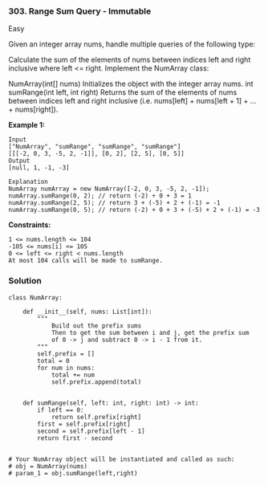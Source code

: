 ### 303. Range Sum Query - Immutable
Easy

Given an integer array nums, handle multiple queries of the following type:

Calculate the sum of the elements of nums between indices left and right inclusive where left <= right.
Implement the NumArray class:

NumArray(int[] nums) Initializes the object with the integer array nums.
int sumRange(int left, int right) Returns the sum of the elements of nums between indices left and right inclusive (i.e. nums[left] + nums[left + 1] + ... + nums[right]).
 

**Example 1:**
```
Input
["NumArray", "sumRange", "sumRange", "sumRange"]
[[[-2, 0, 3, -5, 2, -1]], [0, 2], [2, 5], [0, 5]]
Output
[null, 1, -1, -3]

Explanation
NumArray numArray = new NumArray([-2, 0, 3, -5, 2, -1]);
numArray.sumRange(0, 2); // return (-2) + 0 + 3 = 1
numArray.sumRange(2, 5); // return 3 + (-5) + 2 + (-1) = -1
numArray.sumRange(0, 5); // return (-2) + 0 + 3 + (-5) + 2 + (-1) = -3
``` 

**Constraints:**
```
1 <= nums.length <= 104
-105 <= nums[i] <= 105
0 <= left <= right < nums.length
At most 104 calls will be made to sumRange.
```

### Solution
```
class NumArray:

    def __init__(self, nums: List[int]):
        """
            Build out the prefix sums
            Then to get the sum between i and j, get the prefix sum
            of 0 -> j and subtract 0 -> i - 1 from it.
        """
        self.prefix = []
        total = 0
        for num in nums:
            total += num
            self.prefix.append(total)
        

    def sumRange(self, left: int, right: int) -> int:
        if left == 0:
            return self.prefix[right]
        first = self.prefix[right]
        second = self.prefix[left - 1]
        return first - second


# Your NumArray object will be instantiated and called as such:
# obj = NumArray(nums)
# param_1 = obj.sumRange(left,right)
```
